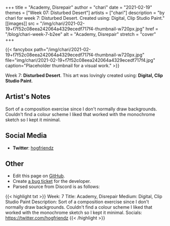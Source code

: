 +++
title =       "Academy, Disrepair"
author =      "chari"
date =        "2021-02-19"
themes =      ["Week 07: Disturbed Desert"]
artists =     ["chari"]
description = "by chari for week 7: Disturbed Desert. Created using: Digital, Clip Studio Paint."
[[images]]
              src = "/img/chari/2021-02-19+f7f52c08eea242064a4329ecedf717f4-thumbnail-w720px.jpg"
              href = "/blog/chari-week-7-b2ee"
              alt = "Academy, Disrepair"
              stretch = "cover"
+++


{{< fancybox path="/img/chari/2021-02-19+f7f52c08eea242064a4329ecedf717f4-thumbnail-w720px.jpg" file="img/chari/2021-02-19+f7f52c08eea242064a4329ecedf717f4.jpg" caption="Placeholder thumbnail for a visual work." >}}


Week 7: **Disturbed Desert**. This art was lovingly created using: **Digital, Clip Studio Paint**.

## Artist's Notes

Sort of a composition exercise since I don't normally draw backgrounds. Couldn't find a colour scheme I liked that worked with the monochrome sketch so I kept it minimal.

## Social Media

- **Twitter**: <a href='https://twitter.com/hogfriendz' target='_blank'>hogfriendz</a>

## Other

- Edit this page on [GitHub](https://github.com/teaminkling/web-refresh/edit/main/content/blog/chari-week-7-b2ee.md).
- Create [a bug ticket](https://github.com/teaminkling/web-refresh/issues/new?assignees=&labels=bug&template=problem-report.md&title=) for the developer.
- Parsed source from Discord is as follows:

{{< highlight txt >}}
Week: 7
Title: Academy, Disrepair
Medium: Digital, Clip Studio Paint
Description: Sort of a composition exercise since I don't normally draw backgrounds. Couldn't find a colour scheme I liked that worked with the monochrome sketch so I kept it minimal.
Socials: https://twitter.com/hogfriendz
{{< /highlight >}}